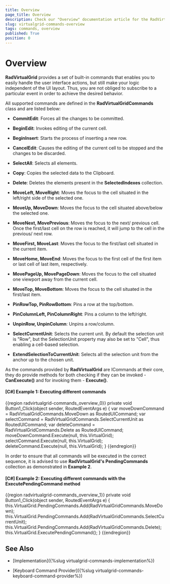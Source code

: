 ```yaml
---
title: Overview
page_title: Overview
description: Check our "Overview" documentation article for the RadVirtualGrid WPF control.
slug: virtualgrid-commands-overview
tags: commands, overview
published: True
position: 0
---
```


# Overview

__RadVirtualGrid__ provides a set of built-in commands that enables you to easily handle the user interface actions, but still make your logic independent of the UI layout. Thus, you are not obliged to subscribe to a particular event in order to achieve the desired behavior.

All supported commands are defined in the __RadVirtualGridCommands__ class and are listed below:

*   __CommitEdit__: Forces all the changes to be committed.
	
*	__BeginEdit__: Invokes editing of the current cell.
	
*	__BeginInsert__: Starts the process of inserting a new row.

*	__CancelEdit__: Causes the editing of the current cell to be stopped and the changes to be discarded.          

*	__SelectAll__: Selects all elements.

*	__Copy__: Copies the selected data to the Clipboard.
	
*	__Delete__: Deletes the elements present in the __SelectedIndexes__ collection.
	
*	__MoveLeft, MoveRight__: Moves the focus to the cell situated in the left/right side of the selected one.

*	__MoveUp, MoveDown__: Moves the focus to the cell situated above/below the selected one.

*	__MoveNext, MovePrevious__: Moves the focus to the next/ previous cell. Once the first/last cell on the row is reached, it will jump to the cell in the previous/ next row.

*	__MoveFirst, MoveLast__: Moves the focus to the first/last cell situated in the current item.

*	__MoveHome, MoveEnd__: Moves the focus to the first cell of the first item or last cell of last item, respectively.

*	__MovePageUp, MovePageDown__: Moves the focus to the cell situated one viewport away from the current cell.

*	__MoveTop, MoveBottom__: Moves the focus to the cell situated in the first/last item.

*   __PinRowTop, PinRowBottom__: Pins a row at the top/bottom.

*   __PinColumnLeft, PinColumnRight__: Pins a column to the left/right.

*   __UnpinRow, UnpinColumn__: Unpins a row/column.

*	__SelectCurrentUnit__: Selects the current unit. By default the selection unit is "Row", but the SelectionUnit property may also be set to "Cell", thus enabling a cell-based selection.

*   __ExtendSelectionToCurrentUnit__: Selects all the selection unit from the anchor up to the chosen unit.

As the commands provided by __RadVirtualGrid__ are ICommands at their core, they do provide methods for both checking if they can be invoked - __CanExecute()__ and for invoking them - __Execute()__.

#### __[C#] Example 1: Executing different commands__
{{region radvirtualgrid-commands_overview_0}}
	private void Button1_Click(object sender, RoutedEventArgs e)
	{
	    var moveDownCommand = RadVirtualGridCommands.MoveDown as RoutedUICommand;
	    var selectCommand = RadVirtualGridCommands.SelectCurrentUnit as RoutedUICommand;
	    var deleteCommand = RadVirtualGridCommands.Delete as RoutedUICommand;
	    moveDownCommand.Execute(null, this.VirtualGrid);
	    selectCommand.Execute(null, this.VirtualGrid);
	    deleteCommand.Execute(null, this.VirtualGrid);
	}
{{endregion}}

In order to ensure that all commands will be executed in the correct sequence, it is advised to use __RadVirtualGrid's PendingCommands__ collection as demonstrated in __Example 2__.

#### __[C#] Example 2: Executing different commands with the ExecutePendingCommand method__
{{region radvirtualgrid-commands_overview_1}}
	 private void Button1_Click(object sender, RoutedEventArgs e)
        {
            this.VirtualGrid.PendingCommands.Add(RadVirtualGridCommands.MoveDown);
            this.VirtualGrid.PendingCommands.Add(RadVirtualGridCommands.SelectCurrentUnit);
            this.VirtualGrid.PendingCommands.Add(RadVirtualGridCommands.Delete);
            this.VirtualGrid.ExecutePendingCommand();
        }
{{endregion}}

## See Also

* [Implementation]({%slug virtualgrid-commands-implementation%})

* [Keyboard Command Provider]({%slug virtualgrid-commands-keyboard-command-provider%})

